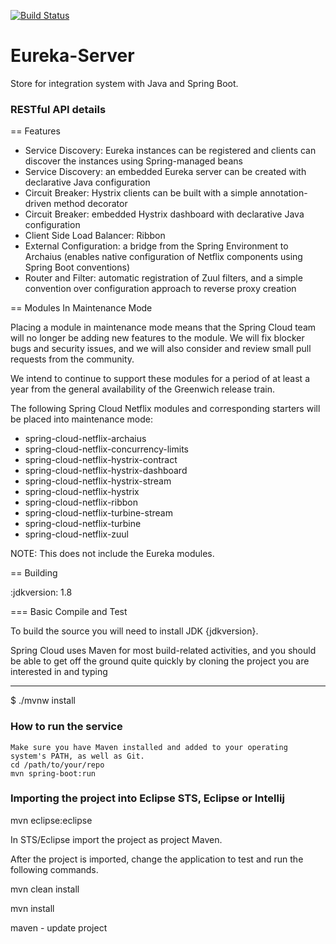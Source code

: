 [![Build Status](https://travis-ci.org/Relesi/ponto-inteligente-api-1.1.svg?branch=master)](https://travis-ci.org/Relesi/ponto-inteligente-api-1.1)
# Eureka-Server

Store for integration system with Java and Spring Boot.

### RESTful API details

== Features

* Service Discovery: Eureka instances can be registered and clients can discover the instances using Spring-managed beans
* Service Discovery: an embedded Eureka server can be created with declarative Java configuration
* Circuit Breaker: Hystrix clients can be built with a simple annotation-driven method decorator
* Circuit Breaker: embedded Hystrix dashboard with declarative Java configuration
* Client Side Load Balancer: Ribbon
* External Configuration: a bridge from the Spring Environment to Archaius (enables native configuration of Netflix components using Spring Boot conventions)
* Router and Filter: automatic registration of Zuul filters, and a simple convention over configuration approach to reverse proxy creation

== Modules In Maintenance Mode

Placing a module in maintenance mode means that the Spring Cloud team will no longer be adding new features to the module.
We will fix blocker bugs and security issues, and we will also consider and review small pull requests from the community.

We intend to continue to support these modules for a period of at least a year from the general availability
of the Greenwich release train.

The following Spring Cloud Netflix modules and corresponding starters will be placed into maintenance mode:

* spring-cloud-netflix-archaius
* spring-cloud-netflix-concurrency-limits
* spring-cloud-netflix-hystrix-contract
* spring-cloud-netflix-hystrix-dashboard
* spring-cloud-netflix-hystrix-stream
* spring-cloud-netflix-hystrix
* spring-cloud-netflix-ribbon
* spring-cloud-netflix-turbine-stream
* spring-cloud-netflix-turbine
* spring-cloud-netflix-zuul

NOTE: This does not include the Eureka modules.


== Building

:jdkversion: 1.8

=== Basic Compile and Test

To build the source you will need to install JDK {jdkversion}.

Spring Cloud uses Maven for most build-related activities, and you
should be able to get off the ground quite quickly by cloning the
project you are interested in and typing

----
$ ./mvnw install



### How to run the service

	Make sure you have Maven installed and added to your operating system's PATH, as well as Git.
	cd /path/to/your/repo
	mvn spring-boot:run
	
### Importing the project into Eclipse STS, Eclipse or Intellij

mvn eclipse:eclipse

In STS/Eclipse import the project as project Maven.

After the project is imported, change the application to test and run the following commands.

mvn clean install

mvn install

maven - update project
